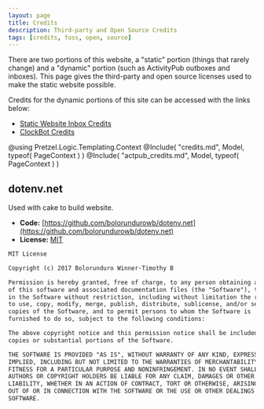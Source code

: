 ```yaml
---
layout: page
title: Credits
description: Third-party and Open Source Credits
tags: [credits, foss, open, source]
---
```


There are two portions of this website, a "static" portion (things that rarely change) and a "dynamic" portion (such as ActivityPub outboxes and inboxes).  This page gives the third-party and open source licenses used to make the static website possible.

Credits for the dynamic portions of this site can be accessed with the links below:

* [Static Website Inbox Credits](/inboxservice/Credits/)
* [ClockBot Credits](/clockbots/Credits/)

@using Pretzel.Logic.Templating.Context
@Include( "credits.md", Model, typeof( PageContext ) )
@Include( "actpub_credits.md", Model, typeof( PageContext ) )

## dotenv.net

Used with cake to build website.

* **Code:** [https://github.com/bolorundurowb/dotenv.net](https://github.com/bolorundurowb/dotenv.net)
* **License:** [MIT](https://github.com/bolorundurowb/dotenv.net/blob/master/LICENSE)

```txt
MIT License

Copyright (c) 2017 Bolorunduro Winner-Timothy B

Permission is hereby granted, free of charge, to any person obtaining a copy
of this software and associated documentation files (the "Software"), to deal
in the Software without restriction, including without limitation the rights
to use, copy, modify, merge, publish, distribute, sublicense, and/or sell
copies of the Software, and to permit persons to whom the Software is
furnished to do so, subject to the following conditions:

The above copyright notice and this permission notice shall be included in all
copies or substantial portions of the Software.

THE SOFTWARE IS PROVIDED "AS IS", WITHOUT WARRANTY OF ANY KIND, EXPRESS OR
IMPLIED, INCLUDING BUT NOT LIMITED TO THE WARRANTIES OF MERCHANTABILITY,
FITNESS FOR A PARTICULAR PURPOSE AND NONINFRINGEMENT. IN NO EVENT SHALL THE
AUTHORS OR COPYRIGHT HOLDERS BE LIABLE FOR ANY CLAIM, DAMAGES OR OTHER
LIABILITY, WHETHER IN AN ACTION OF CONTRACT, TORT OR OTHERWISE, ARISING FROM,
OUT OF OR IN CONNECTION WITH THE SOFTWARE OR THE USE OR OTHER DEALINGS IN THE
SOFTWARE.
```
